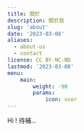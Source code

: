 ```yaml
---
title: 關於
description: 關於我
slug: 'about'
date: '2023-03-08'
aliases:
  - about-us
  - contact
license: CC BY-NC-ND
lastmod: '2023-03-08'
menu:
    main: 
        weight: -90
        params:
            icon: user
---
```


Hi ! 待補...